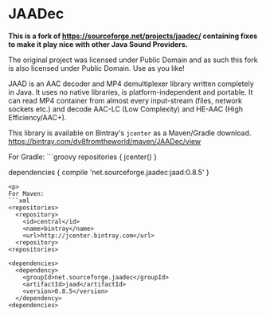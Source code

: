 # JAADec
**This is a fork of https://sourceforge.net/projects/jaadec/ containing fixes to make it play nice with other Java Sound Providers.**

The original project was licensed under Public Domain and as such this fork is also licensed under Public Domain. Use as you like!

JAAD is an AAC decoder and MP4 demultiplexer library written completely in Java. It uses no native libraries, is platform-independent and portable. It can read MP4 container from almost every input-stream (files, network sockets etc.) and decode AAC-LC (Low Complexity) and HE-AAC (High Efficiency/AAC+).

This library is available on Bintray's `jcenter` as a Maven/Gradle download.<br>
https://bintray.com/dv8fromtheworld/maven/JAADec/view
<p>
For Gradle:
```groovy
repositories {
  jcenter()
}

dependencies {
  compile 'net.sourceforge.jaadec:jaad:0.8.5'
}
```
<p>
For Maven:
```xml
<repositories>
  <repository>
    <id>central</id>
    <name>bintray</name>
    <url>http://jcenter.bintray.com</url>
  <repository>
<repositories>

<dependencies>
  <dependency>
    <groupId>net.sourceforge.jaadec</groupId>
    <artifactId>jaad</artifactId>
    <version>0.8.5</version>
  </dependency>
<dependencies>
```
